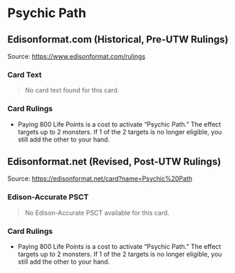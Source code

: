 # Psychic Path

## Edisonformat.com (Historical, Pre-UTW Rulings)

Source: https://www.edisonformat.com/rulings

### Card Text

> No card text found for this card.

### Card Rulings

*   Paying 800 Life Points is a cost to activate “Psychic Path.” The effect targets up to 2 monsters. If 1 of the 2 targets is no longer eligible, you still add the other to your hand.

## Edisonformat.net (Revised, Post-UTW Rulings)

Source: https://edisonformat.net/card?name=Psychic%20Path

### Edison-Accurate PSCT

> No Edison-Accurate PSCT available for this card.

### Card Rulings

*   Paying 800 Life Points is a cost to activate “Psychic Path.” The effect targets up to 2 monsters. If 1 of the 2 targets is no longer eligible, you still add the other to your hand.
            